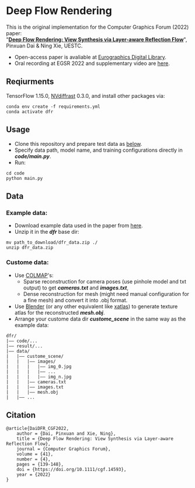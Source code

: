# Deep Flow Rendering

This is the original implementation for the Computer Graphics Forum (2022) paper:
</br> "[**Deep Flow Rendering: View Synthesis via Layer-aware Reflection Flow**](https://onlinelibrary.wiley.com/doi/abs/10.1111/cgf.14593)",
</br> Pinxuan Dai & Ning Xie, UESTC.</br>
<!-- ![alt text](https://github.com/turandai/dfr/blob/main/teaser.jpg) -->
* Open-access paper is avaliable at [Eurographics Digital Library](https://diglib.eg.org/bitstream/handle/10.1111/cgf14593/v41i4pp139-148.pdf).
* Oral recording at EGSR 2022 and supplementary video are [here](https://www.bilibili.com/video/BV14Z4y1i7id/).

## Reqiurments
TensorFlow 1.15.0, [NVdiffrast](https://github.com/NVlabs/nvdiffrast) 0.3.0, and install other packages via:
``` 
conda env create -f requirements.yml
conda activate dfr
```

## Usage
* Clone this repository and prepare test data as [below](https://github.com/turandai/dfr#data).
* Specify data path, model name, and training configurations directly in _**code/main.py**_.
* Run:
```
cd code
python main.py
```

## Data
### Example data: 
* Download example data used in the paper from [here](https://drive.google.com/file/d/1BJkghOcSqPv10ZhDOH2sWg1KyIM8Ygg8/view?usp=share_link).
* Unzip it in the _**dfr**_ base dir:
``` 
mv path_to_download/dfr_data.zip ./
unzip dfr_data.zip 
```
### Custome data: 
* Use [COLMAP](https://github.com/colmap/colmap)'s:
  * Sparse reconstruction for camera poses (use pinhole model and txt output) to get _**cameras.txt**_ and _**images.txt**_,
  * Dense reconstruction for mesh (might need manual configuration for a fine mesh) and convert it into .obj format.
* Use [Blender](https://www.blender.org/) (or any other equivalent like [xatlas](https://github.com/jpcy/xatlas)) to generate texture atlas for the reconstructed _**mesh.obj**_.
* Arrange your custome data dir _**custome_scene**_ in the same way as the example data:
``` 
dfr/
|—— code/...
|—— result/...
|—— data/
|   |—— custome_scene/
|   |   |—— images/
|   |   |   |—— img_0.jpg
|   |   |   |—— ...
|   |   |   |—— img_n.jpg
|   |   |—— cameras.txt
|   |   |—— images.txt
|   |   |—— mesh.obj
|   |—— ...
```

## Citation
```
@article{DaiDFR_CGF2022,
    author = {Dai, Pinxuan and Xie, Ning},
    title = {Deep Flow Rendering: View Synthesis via Layer-aware Reflection Flow},
    journal = {Computer Graphics Forum},
    volume = {41},
    number = {4},
    pages = {139-148},
    doi = {https://doi.org/10.1111/cgf.14593},
    year = {2022}
}
```
